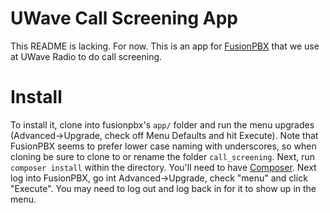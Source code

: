 # UWave Call Screening App
This README is lacking. For now.
This is an app for [FusionPBX](http://www.fusionpbx.com/) that we use at UWave Radio to do call
screening.

# Install
To install it, clone into fusionpbx's `app/` folder and run the menu upgrades (Advanced->Upgrade,
  check off Menu Defaults and hit Execute). Note that FusionPBX seems to prefer lower case naming
  with underscores, so when cloning be sure to clone to or rename the folder `call_screening`. Next,
  run `composer install` within the directory. You'll need to have [Composer](https://getcomposer.org/).
  Next log into FusionPBX, go int Advanced->Upgrade, check "menu" and click "Execute". You may need
  to log out and log back in for it to show up in the menu.
